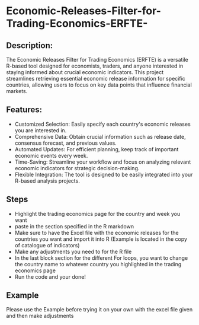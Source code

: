 # Economic-Releases-Filter-for-Trading-Economics-ERFTE-

## Description:
The Economic Releases Filter for Trading Economics (ERFTE) is a versatile R-based tool designed for economists, traders, and anyone interested in staying informed about crucial economic indicators. This project streamlines retrieving essential economic release information for specific countries, allowing users to focus on key data points that influence financial markets. 

## Features:
- Customized Selection: Easily specify each country's economic releases you are interested in.
- Comprehensive Data: Obtain crucial information such as release date, consensus forecast, and previous values.
- Automated Updates: For efficient planning, keep track of important economic events every week.
- Time-Saving: Streamline your workflow and focus on analyzing relevant economic indicators for strategic decision-making.
- Flexible Integration: The tool is designed to be easily integrated into your R-based analysis projects.

## Steps
- Highlight the trading economics page for the country and week you want
- paste in the section specified in the R markdown
- Make sure to have the Excel file with the economic releases for the countries you want and import it into R (Example is located in the copy of catalogue of indicators)
- Make any adjustments you need to for the R file
- In the last block section for the different For loops, you want to change the country name to whatever country you highlighted in the trading economics page
- Run the code and your done!

## Example
Please use the Example before trying it on your own with the excel file given and then make adjustments
